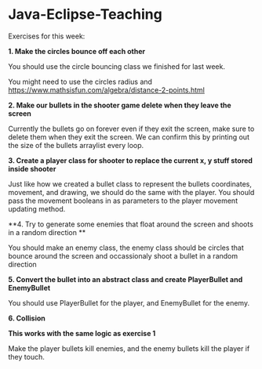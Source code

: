 ﻿# Java-Eclipse-Teaching

Exercises for this week:

**1. Make the circles bounce off each other**

You should use the circle bouncing class we finished for last week.

You might need to use the circles radius and https://www.mathsisfun.com/algebra/distance-2-points.html

**2. Make our bullets in the shooter game delete when they leave the screen**

Currently the bullets go on forever even if they exit the screen, make sure to delete them when they exit the screen. We can confirm this by printing out the size of the bullets arraylist every loop.

**3. Create a player class for shooter to replace the current x, y stuff stored inside shooter**

Just like how we created a bullet class to represent the bullets coordinates, movement, and drawing, we should do the same with the player. You should pass the movement booleans in as parameters to the player movement updating method.

**4. Try to generate some enemies that float around the screen and shoots in a random direction **

You should make an enemy class, the enemy class should be circles that bounce around the screen and occassionaly shoot a bullet in a random direction

**5. Convert the bullet into an abstract class and create PlayerBullet and EnemyBullet**

You should use PlayerBullet for the player, and EnemyBullet for the enemy.

**6. Collision**

**This works with the same logic as exercise 1**

Make the player bullets kill enemies, and the enemy bullets kill the player if they touch.
